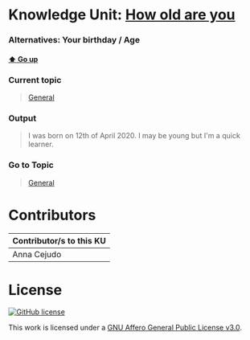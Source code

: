 # Knowledge Unit: [How old are you](../../knowledge_units/general/how-old-are-you.md)
### Alternatives:   Your birthday   /  Age 
#### [:arrow_up: Go up](../../topics/general.md)
### Current topic
> [General](../../topics/general.md)
### Output
> I was born on 12th of April 2020. I may be young but I&#039;m a quick learner.
### Go to Topic
> [General](../../topics/general.md)


# Contributors

| Contributor/s to this KU |
| - | 
| Anna Cejudo |

# License
[![GitHub license](https://img.shields.io/github/license/inbrainz/cerebro)](https://github.com/inbrainz/cerebro/blob/master/LICENSE)

This work is licensed under a [GNU Affero General Public License v3.0](https://www.gnu.org/licenses/agpl-3.0.txt).